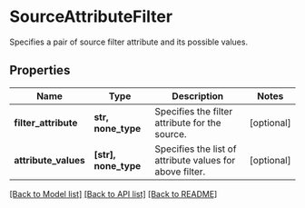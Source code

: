 # SourceAttributeFilter

Specifies a pair of source filter attribute and its possible values.

## Properties
Name | Type | Description | Notes
------------ | ------------- | ------------- | -------------
**filter_attribute** | **str, none_type** | Specifies the filter attribute for the source. | [optional] 
**attribute_values** | **[str], none_type** | Specifies the list of attribute values for above filter. | [optional] 

[[Back to Model list]](../README.md#documentation-for-models) [[Back to API list]](../README.md#documentation-for-api-endpoints) [[Back to README]](../README.md)


